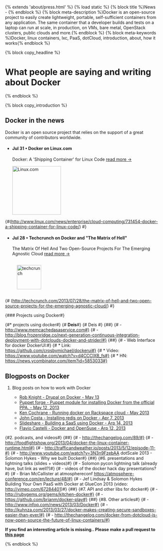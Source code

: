{% extends 'about/press.html' %}
{% load static %}
{% block title %}News - {% endblock %}
{% block meta-description %}Docker is an open-source project to easily create lightweight, portable, self-sufficient containers from any application. The same container that a developer builds and tests on a laptop can run at scale, in production, on VMs, bare metal, OpenStack clusters, public clouds and more.{% endblock %}
{% block meta-keywords %}Docker, linux containers, lxc, PaaS, dotCloud, introduction, about, how it works{% endblock %}

{% block copy_headline %}
# What people are saying and writing about Docker #
{% endblock %}

{% block copy_introduction %}

## Docker in the news

Docker is an open source project that relies on the support of a great community of contributors worldwide.


* #### Jul 31 • Docker on Linux.com

    Docker: A 'Shipping Container' for Linux Code <span class="read-more"><a href="http://www.linux.com/news/enterprise/cloud-computing/731454-docker-a-shipping-container-for-linux-code/" target="_blank">read more -></a></span>

    <img width="160px" src="{% static 'img/homepage/linux.com.jpg' %}" alt="Linux.com">
{#(http://www.linux.com/news/enterprise/cloud-computing/731454-docker-a-shipping-container-for-linux-code/) #}

* #### Jul 28 • Techcrunch on Docker and "The Matrix of Hell"

    The Matrix Of Hell And Two Open-Source Projects For The Emerging Agnostic Cloud
    <span class="read-more"><a href="http://techcrunch.com/2013/07/28/the-matrix-of-hell-and-two-open-source-projects-for-the-emerging-agnostic-cloud/" target="_blank">read more -></a></span>

    <img width="80px" style="margin:15px;" src="{% static 'img/homepage/techcrunch.png' %}" alt="techcrunch">

{# (http://techcrunch.com/2013/07/28/the-matrix-of-hell-and-two-open-source-projects-for-the-emerging-agnostic-cloud/) #}


{### Projects using Docker#}

{#* projects using docker#}
{#    **Deis**#}
{#    Deis #}
{##}
{#   - http://www.memcachedasaservice.com#}
{#   - http://blog.frozenridge.co/next-generation-continuous-integration-deployment-with-dotclouds-docker-and-strider/#}
{##}
{#  - Web Interface for docker DockerUI:#}
{#        * Link: https://github.com/crosbymichael/dockerui#}
{#        * Video: https://www.youtube.com/watch?v=d4CCClXB_fs#}
{#        * HN: https://news.ycombinator.com/item?id=5853033#}

## Blogposts on Docker

1. Blog posts on how to work with Docker

   - [Rob Knight        - Drupal on Docker                                              - May 13        ](http://robknight.org.uk/blog/2013/05/drupal-on-docker/)
   - [Puppet forge      - Puppet module for installing Docker from the official PPA.    - May 12, 2013  ](http://forge.puppetlabs.com/garethr/docker)
   - [Ken Cochrane      - Running docker on Rackspace cloud                             - May 2013      ](http://kencochrane.net/blog/2013/05/running-docker-on-rackspace-cloud/)
   - [John Costa        - Installing redis on Docker                                    - Apr 7, 2013   ](http://www.johnmcostaiii.net/2013/installing-redis-on-docker/)
   - [Slideshare        - Building a SaaS using Docker                                  - Arp 14, 2013  ](http://www.slideshare.net/julienbarbier42/building-a-saas-using-docker)
   - [Flavio Castelli   - Docker and OpenSuse                                           - Arp 12, 2013  ](http://flavio.castelli.name/2013/04/12/docker-and-opensuse/)

{#2. podcasts, and videos#}
{##}
{#  - http://thechangelog.com/89/#}
{#  - http://foodfightshow.org/2013/04/docker-the-linux-container-runtime.html#}
{#  - http://trafficandweather.io/posts/2013/5/12/episode-11-#}
{#  - http://www.youtube.com/watch?v=3N3n9FzebAA dotScale 2013 - Solomon Hykes - Why we built Docker#}
{##}
{#6. presentations and lightning talks (slides + videos)#}
{#   - Solomon pycon lightning talk (already have, but link as well?)#}
{#   - videos of the docker hack day presentations?#}
{#   - Brian McCallister at atmosphereconf https://atmosphere-conference.com/en/lecture/48/#}
{#   - Jef Lindsay & Solomon	Hykes Building Your Own PaaS with Docker at GlueCon 2013 (video: http://vimeo.com/67284401)#}
{##}
{#7. API and other libs for docker#}
{#   - http://rubygems.org/gems/kitchen-docker#}
{#   - https://github.com/brianm/docker-play#}
{##}
{#8. Other articles#}
{#   - http://www.infoq.com/news/2013/03/Docker#}
{#   - http://kuhnza.com/2013/03/27/docker-makes-creating-secure-sandboxes-easier-than-ever/#}
{#   - http://thechangelog.com/docker-from-dotcloud-is-now-open-source-the-future-of-linux-containers/#}


**If you find an interesting article is missing.. Please make a pull request to [this page](https://github.com/dotcloud/www.docker.io/blob/master/_pages/press.md)**

{% endblock %}

